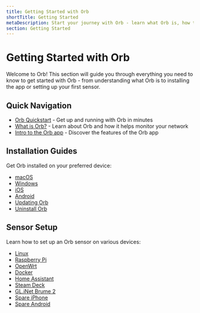 ```yaml
---
title: Getting Started with Orb
shortTitle: Getting Started
metaDescription: Start your journey with Orb - learn what Orb is, how to install it, and set up your first sensor.
section: Getting Started
---
```


# Getting Started with Orb

Welcome to Orb! This section will guide you through everything you need to know to get started with Orb - from understanding what Orb is to installing the app or setting up your first sensor.

## Quick Navigation

- [Orb Quickstart](/docs/getting-started/orb-quickstart.md) - Get up and running with Orb in minutes
- [What is Orb?](/docs/getting-started/what-is-orb.md) - Learn about Orb and how it helps monitor your network
- [Intro to the Orb app](/docs/getting-started/intro-to-the-orb-app.md) - Discover the features of the Orb app

## Installation Guides

Get Orb installed on your preferred device:

- [macOS](/docs/install-orb/macos.md)
- [Windows](/docs/install-orb/windows.md)
- [iOS](/docs/install-orb/ios.md)
- [Android](/docs/install-orb/android.md)
- [Updating Orb](/docs/install-orb/updating-orb.md)
- [Uninstall Orb](/docs/install-orb/uninstall-orb.md)

## Sensor Setup

Learn how to set up an Orb sensor on various devices:

- [Linux](/docs/setup-sensor/linux)
- [Raspberry Pi](/docs/setup-sensor/raspberry-pi.md)
- [OpenWrt](/docs/setup-sensor/linux/openwrt.md)
- [Docker](/docs/setup-sensor/docker.md)
- [Home Assistant](/docs/setup-sensor/home-assistant.md)
- [Steam Deck](/docs/setup-sensor/steam-deck.md)
- [GL.iNet Brume 2](/docs/setup-sensor/gl-mt2500-standalone.md)
- [Spare iPhone](/docs/setup-sensor/spare-iphone.md)
- [Spare Android](/docs/setup-sensor/spare-android.md)
